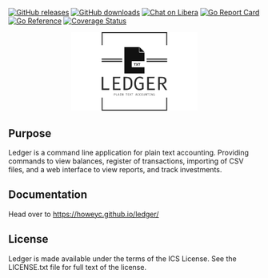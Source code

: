 [![GitHub releases](https://img.shields.io/github/tag/howeyc/ledger.svg)](https://github.com/howeyc/ledger/releases)
[![GitHub downloads](https://img.shields.io/github/downloads/howeyc/ledger/total.svg?logo=github&logoColor=lime)](https://github.com/howeyc/ledger/releases)
[![Chat on Libera](https://img.shields.io/badge/chat-libera-blue.svg)](https://matrix.to/#/#plaintextaccounting:libera.chat)
[![Go Report Card](https://goreportcard.com/badge/github.com/howeyc/ledger)](https://goreportcard.com/report/github.com/howeyc/ledger)
[![Go Reference](https://pkg.go.dev/badge/github.com/howeyc/ledger.svg)](https://pkg.go.dev/github.com/howeyc/ledger)
[![Coverage Status](https://coveralls.io/repos/github/howeyc/ledger/badge.svg?branch=master)](https://coveralls.io/github/howeyc/ledger?branch=master)

<div align="center">
 <img src="logo.png" width="50%" height="50%" alt="ledger-logo">
</div>

## Purpose

Ledger is a command line application for plain text accounting. Providing
commands to view balances, register of transactions, importing of CSV files,
and a web interface to view reports, and track investments.

## Documentation

Head over to https://howeyc.github.io/ledger/

## License
Ledger is made available under the terms of the ICS License. See the
LICENSE.txt file for full text of the license.
